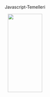 <p align="center">
  <p align="center">Javascript-Temelleri</p>
</p>

<p align="center">
  <a href="[https://gulpjs.com](https://developer.mozilla.org/en-US/docs/Web/JavaScript)">
    <img height="257" width="114" src="[https://raw.githubusercontent.com/gulpjs/artwork/master/gulp-2x.png](https://upload.wikimedia.org/wikipedia/commons/thumb/9/99/Unofficial_JavaScript_logo_2.svg/225px-Unofficial_JavaScript_logo_2.svg.png)">
  </a>
</p>
